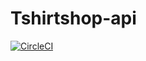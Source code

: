 # Tshirtshop-api
[![CircleCI](https://circleci.com/gh/tonyguesswho/Ecommerce-api/tree/develop.svg?style=svg&circle-token=0768d804778c56264ebc1d9b21cca4575829db96)](https://circleci.com/gh/tonyguesswho/Ecommerce-api/tree/develop)